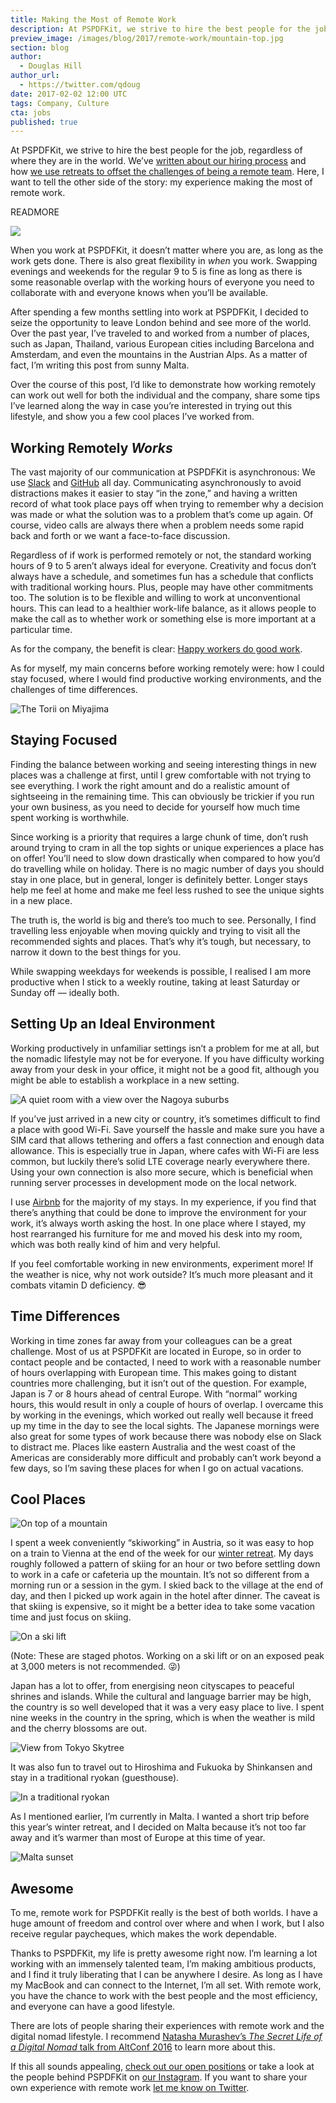 ```yaml
---
title: Making the Most of Remote Work
description: At PSPDFKit, we strive to hire the best people for the job, regardless of where they are in the world. Here, I want to share how I’ve been making the most of remote work.
preview_image: /images/blog/2017/remote-work/mountain-top.jpg
section: blog
author:
  - Douglas Hill
author_url:
  - https://twitter.com/qdoug
date: 2017-02-02 12:00 UTC
tags: Company, Culture
cta: jobs
published: true
---
```


At PSPDFKit, we strive to hire the best people for the job, regardless of where they are in the world. We’ve [written about our hiring process][hiring process] and how [we use retreats to offset the challenges of being a remote team][importance of retreats]. Here, I want to tell the other side of the story: my experience making the most of remote work.

READMORE

![](/images/blog/2017/remote-work/mountains.jpg)

When you work at PSPDFKit, it doesn’t matter where you are, as long as the work gets done. There is also great flexibility in *when* you work. Swapping evenings and weekends for the regular 9 to 5 is fine as long as there is some reasonable overlap with the working hours of everyone you need to collaborate with and everyone knows when you’ll be available.

After spending a few months settling into work at PSPDFKit, I decided to seize the opportunity to leave London behind and see more of the world. Over the past year, I’ve traveled to and worked from a number of places, such as Japan, Thailand, various European cities including Barcelona and Amsterdam, and even the mountains in the Austrian Alps. As a matter of fact, I’m writing this post from sunny Malta.

Over the course of this post, I’d like to demonstrate how working remotely can work out well for both the individual and the company, share some tips I’ve learned along the way in case you’re interested in trying out this lifestyle, and show you a few cool places I’ve worked from.

## Working Remotely *Works*

The vast majority of our communication at PSPDFKit is asynchronous: We use [Slack][slack blog post] and [GitHub][] all day. Communicating asynchronously to avoid distractions makes it easier to stay “in the zone,” and having a written record of what took place pays off when trying to remember why a decision was made or what the solution was to a problem that’s come up again. Of course, video calls are always there when a problem needs some rapid back and forth or we want a face-to-face discussion.

Regardless of if work is performed remotely or not, the standard working hours of 9 to 5 aren’t always ideal for everyone. Creativity and focus don’t always have a schedule, and sometimes fun has a schedule that conflicts with traditional working hours. Plus, people may have other commitments too. The solution is to be flexible and willing to work at unconventional hours. This can lead to a healthier work-life balance, as it allows people to make the call as to whether work or something else is more important at a particular time.

As for the company, the benefit is clear: [Happy workers do good work][eight hours intro].

As for myself, my main concerns before working remotely were: how I could stay focused, where I would find productive working environments, and the challenges of time differences.

![The Torii on Miyajima](/images/blog/2017/remote-work/miyajima.jpg)

## Staying Focused

Finding the balance between working and seeing interesting things in new places was a challenge at first, until I grew comfortable with not trying to see everything. I work the right amount and do a realistic amount of sightseeing in the remaining time. This can obviously be trickier if you run your own business, as you need to decide for yourself how much time spent working is worthwhile.

Since working is a priority that requires a large chunk of time, don’t rush around trying to cram in all the top sights or unique experiences a place has on offer! You’ll need to slow down drastically when compared to how you’d do travelling while on holiday. There is no magic number of days you should stay in one place, but in general, longer is definitely better. Longer stays help me feel at home and make me feel less rushed to see the unique sights in a new place.

The truth is, the world is big and there’s too much to see. Personally, I find travelling less enjoyable when moving quickly and trying to visit all the recommended sights and places. That’s why it’s tough, but necessary, to narrow it down to the best things for you.

While swapping weekdays for weekends is possible, I realised I am more productive when I stick to a weekly routine, taking at least Saturday or Sunday off — ideally both.

## Setting Up an Ideal Environment

Working productively in unfamiliar settings isn’t a problem for me at all, but the nomadic lifestyle may not be for everyone. If you have difficulty working away from your desk in your office, it might not be a good fit, although you might be able to establish a workplace in a new setting.

![A quiet room with a view over the Nagoya suburbs](/images/blog/2017/remote-work/nagoya.jpg)

If you’ve just arrived in a new city or country, it’s sometimes difficult to find a place with good Wi-Fi. Save yourself the hassle and make sure you have a SIM card that allows tethering and offers a fast connection and enough data allowance. This is especially true in Japan, where cafes with Wi-Fi are less common, but luckily there’s solid LTE coverage nearly everywhere there. Using your own connection is also more secure, which is beneficial when running server processes in development mode on the local network.

I use [Airbnb][] for the majority of my stays. In my experience, if you find that there’s anything that could be done to improve the environment for your work, it’s always worth asking the host. In one place where I stayed, my host rearranged his furniture for me and moved his desk into my room, which was both really kind of him and very helpful.

If you feel comfortable working in new environments, experiment more! If the weather is nice, why not work outside? It’s much more pleasant and it combats vitamin D deficiency. 😎

## Time Differences

Working in time zones far away from your colleagues can be a great challenge. Most of us at PSPDFKit are located in Europe, so in order to contact people and be contacted, I need to work with a reasonable number of hours overlapping with European time. This makes going to distant countries more challenging, but it isn’t out of the question. For example, Japan is 7 or 8 hours ahead of central Europe. With “normal” working hours, this would result in only a couple of hours of overlap. I overcame this by working in the evenings, which worked out really well because it freed up my time in the day to see the local sights. The Japanese mornings were also great for some types of work because there was nobody else on Slack to distract me. Places like eastern Australia and the west coast of the Americas are considerably more difficult and probably can’t work beyond a few days, so I’m saving these places for when I go on actual vacations.

## Cool Places

![On top of a mountain](/images/blog/2017/remote-work/mountain-top.jpg)

I spent a week conveniently “skiworking” in Austria, so it was easy to hop on a train to Vienna at the end of the week for our [winter retreat][]. My days roughly followed a pattern of skiing for an hour or two before settling down to work in a cafe or cafeteria up the mountain. It’s not so different from a morning run or a session in the gym. I skied back to the village at the end of day, and then I picked up work again in the hotel after dinner. The caveat is that skiing is expensive, so it might be a better idea to take some vacation time and just focus on skiing.

![On a ski lift](/images/blog/2017/remote-work/ski-lift.jpg)

(Note: These are staged photos. Working on a ski lift or on an exposed peak at 3,000 meters is not recommended. 😜)

Japan has a lot to offer, from energising neon cityscapes to peaceful shrines and islands. While the cultural and language barrier may be high, the country is so well developed that it was a very easy place to live. I spent nine weeks in the country in the spring, which is when the weather is mild and the cherry blossoms are out.

![View from Tokyo Skytree](/images/blog/2017/remote-work/tokyo.jpg)

It was also fun to travel out to Hiroshima and Fukuoka by Shinkansen and stay in a traditional ryokan (guesthouse).

![In a traditional ryokan](/images/blog/2017/remote-work/ryokan.jpg)

As I mentioned earlier, I’m currently in Malta. I wanted a short trip before this year’s winter retreat, and I decided on Malta because it’s not too far away and it’s warmer than most of Europe at this time of year.

![Malta sunset](/images/blog/2017/remote-work/malta.jpg)

## Awesome

To me, remote work for PSPDFKit really is the best of both worlds. I have a huge amount of freedom and control over where and when I work, but I also receive regular paycheques, which makes the work dependable.

Thanks to PSPDFKit, my life is pretty awesome right now. I’m learning a lot working with an immensely talented team, I’m making ambitious products, and I find it truly liberating that I can be anywhere I desire. As long as I have my MacBook and can connect to the Internet, I’m all set. With remote work, you have the chance to work with the best people and the most efficiency, and everyone can have a good lifestyle.

There are lots of people sharing their experiences with remote work and the digital nomad lifestyle. I recommend [Natasha Murashev’s *The Secret Life of a Digital Nomad* talk from AltConf 2016][digital nomad talk] to learn more about this.

If this all sounds appealing, [check out our open positions][jobs] or take a look at the people behind PSPDFKit on [our Instagram][]. If you want to share your own experience with remote work [let me know on Twitter][douglas twitter].

[hiring process]: /blog/2016/hiring-a-distributed-team/
[importance of retreats]: /blog/2016/the-importance-of-retreats-for-a-remote-company/
[slack blog post]: /blog/2018/how-to-use-slack-and-not-go-crazy/
[github]: https://github.com/
[eight hours intro]: /blog/2019/eight-hours-introduction/
[airbnb]: https://www.airbnb.com/
[winter retreat]: /blog/2019/my-first-pspdfkit-retreat/
[digital nomad talk]: https://realm.io/news/altconf-natasha-murashev-digital-nomad/
[jobs]: /careers
[our instagram]: https://www.instagram.com/pspdfkit/
[douglas twitter]: https://twitter.com/qdoug
